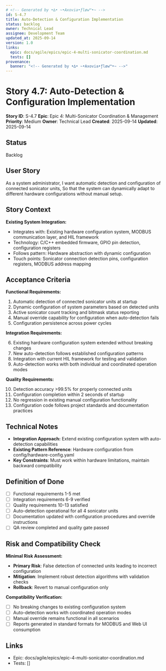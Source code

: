 ```yaml
---
# <!-- Generated by •∆• ~•Axovia•ƒløw™•~ -->
id: S-4.7
title: Auto-Detection & Configuration Implementation
status: backlog
owner: Technical Lead
assignee: Development Team
updated_at: 2025-09-14
version: 1.0
links:
  epic: docs/agile/epics/epic-4-multi-sonicator-coordination.md
  tests: []
provenance:
  banner: "<!-- Generated by •∆• ~•Axovia•ƒløw™•~ -->"
---
```

# Story 4.7: Auto-Detection & Configuration Implementation
<!-- Generated by •∆• ~•Axovia•ƒløw™•~ -->

**Story ID**: S-4.7
**Epic**: Epic 4: Multi-Sonicator Coordination & Management
**Priority**: Medium
**Owner**: Technical Lead
**Created**: 2025-09-14
**Updated**: 2025-09-14

## Status

Backlog

## User Story

As a system administrator,
I want automatic detection and configuration of connected sonicator units,
So that the system can dynamically adapt to different hardware configurations without manual setup.

## Story Context

**Existing System Integration:**

- Integrates with: Existing hardware configuration system, MODBUS communication layer, and HIL framework
- Technology: C/C++ embedded firmware, GPIO pin detection, configuration registers
- Follows pattern: Hardware abstraction with dynamic configuration
- Touch points: Sonicator connection detection pins, configuration registers, MODBUS address mapping

## Acceptance Criteria

**Functional Requirements:**

1. Automatic detection of connected sonicator units at startup
2. Dynamic configuration of system parameters based on detected units
3. Active sonicator count tracking and bitmask status reporting
4. Manual override capability for configuration when auto-detection fails
5. Configuration persistence across power cycles

**Integration Requirements:**

6. Existing hardware configuration system extended without breaking changes
7. New auto-detection follows established configuration patterns
8. Integration with current HIL framework for testing and validation
9. Auto-detection works with both individual and coordinated operation modes

**Quality Requirements:**

10. Detection accuracy >99.5% for properly connected units
11. Configuration completion within 2 seconds of startup
12. No regression in existing manual configuration functionality
13. Configuration code follows project standards and documentation practices

## Technical Notes

- **Integration Approach:** Extend existing configuration system with auto-detection capabilities
- **Existing Pattern Reference**: Hardware configuration from config/hardware-config.yaml
- **Key Constraints**: Must work within hardware limitations, maintain backward compatibility

## Definition of Done

- [ ] Functional requirements 1-5 met
- [ ] Integration requirements 6-9 verified
- [ ] Quality requirements 10-13 satisfied
- [ ] Auto-detection operational for all 4 sonicator units
- [ ] Documentation updated with configuration procedures and override instructions
- [ ] QA review completed and quality gate passed

## Risk and Compatibility Check

**Minimal Risk Assessment:**

- **Primary Risk**: False detection of connected units leading to incorrect configuration
- **Mitigation**: Implement robust detection algorithms with validation checks
- **Rollback**: Revert to manual configuration only

**Compatibility Verification:**

- [ ] No breaking changes to existing configuration system
- [ ] Auto-detection works with coordinated operation modes
- [ ] Manual override remains functional in all scenarios
- [ ] Reports generated in standard formats for MODBUS and Web UI consumption

## Links

- Epic: docs/agile/epics/epic-4-multi-sonicator-coordination.md
- Tests: []